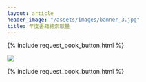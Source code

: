 ```yaml
---
layout: article
header_image: "/assets/images/banner_3.jpg"
title: 年度書籍總索取量
---
```


{% include request_book_button.html %}


![]({{site.baseurl}}/assets/images/books/書籍索取量.png) 


{% include request_book_button.html %}

